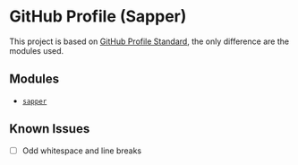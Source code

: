 # GitHub Profile (Sapper)

This project is based on [GitHub Profile Standard](https://github.com/gomespereira/gh-profile-standard), the only difference are the modules used.

## Modules

- [`sapper`](https://sapper.svelte.dev/)

## Known Issues

- [ ] Odd whitespace and line breaks